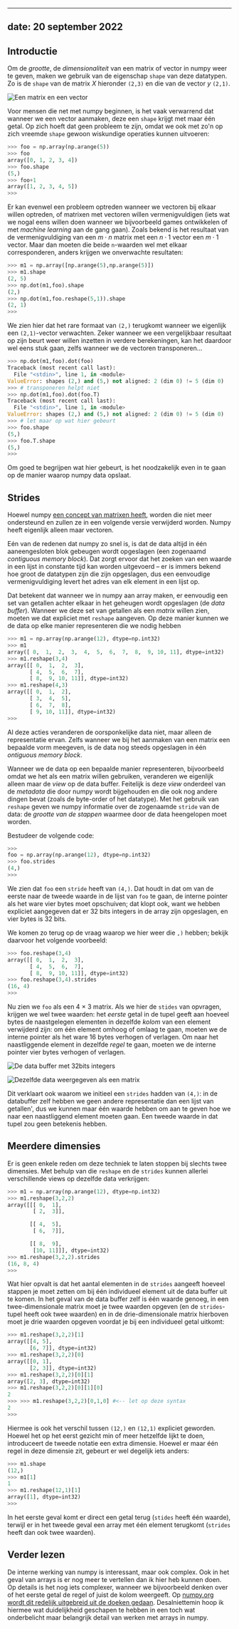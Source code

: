 
---
date: 20 september 2022
---

## Introductie

Om de *grootte*, de *dimensionaliteit* van een matrix of vector in numpy weer te geven, maken we gebruik van de eigenschap `shape` van deze datatypen. Zo is de `shape` van de matrix $X$ hieronder `(2,3)` en die van de vector $y$ `(2,1)`. 

![Een matrix en een vector](../imgs/matrix-vector.png)

Voor mensen die net met numpy beginnen, is het vaak verwarrend dat wanneer we een vector aanmaken, deze een `shape` krijgt met maar één getal. Op zich hoeft dat geen probleem te zijn, omdat we ook met zo'n op zich vreemde `shape` gewoon wiskundige operaties kunnen uitvoeren:

```python
>>> foo = np.array(np.arange(5))
>>> foo
array([0, 1, 2, 3, 4])
>>> foo.shape
(5,)
>>> foo+1
array([1, 2, 3, 4, 5])
>>> 
```

Er kan evenwel een probleem optreden wanneer we vectoren bij elkaar willen optreden, of matrixen met vectoren willen vermenigvuldigen (iets wat we nogal eens willen doen wanneer we bijvoorbeeld games ontwikkelen of met *machine learning* aan de gang gaan). Zoals bekend is het resultaat van de vermenigvuldiging van een $m \cdot n$ matrix met een $n \cdot 1$ vector een $m \cdot 1$ vector. Maar dan moeten die beide `n`-waarden wel met elkaar corresponderen, anders krijgen we onverwachte resultaten:

```python
>>> m1 = np.array([np.arange(5),np.arange(5)])
>>> m1.shape
(2, 5)
>>> np.dot(m1,foo).shape
(2,)
>>> np.dot(m1,foo.reshape(5,1)).shape
(2, 1)
>>> 
```

We zien hier dat het rare formaat van `(2,)` terugkomt wanneer we eigenlijk een `(2,1)`-vector verwachten. Zeker wanneer we een vergelijkbaar resultaat op zijn beurt weer willen inzetten in verdere berekeningen, kan het daardoor wel eens stuk gaan, zelfs wanneer we de vectoren transponeren...

```python
>>> np.dot(m1,foo).dot(foo)
Traceback (most recent call last):
  File "<stdin>", line 1, in <module>
ValueError: shapes (2,) and (5,) not aligned: 2 (dim 0) != 5 (dim 0)
>>> # transponeren helpt niet
>>> np.dot(m1,foo).dot(foo.T)
Traceback (most recent call last):
  File "<stdin>", line 1, in <module>
ValueError: shapes (2,) and (5,) not aligned: 2 (dim 0) != 5 (dim 0)
>>> # let maar op wat hier gebeurt
>>> foo.shape
(5,)
>>> foo.T.shape
(5,)
>>> 
```

Om goed te begrijpen wat hier gebeurt, is het noodzakelijk even in te gaan op de manier waarop numpy data opslaat.

## Strides

Hoewel numpy [een concept van matrixen heeft](https://numpy.org/doc/stable/reference/generated/numpy.matrix.html), worden die niet meer ondersteund en zullen ze in een volgende versie verwijderd worden. Numpy heeft eigenlijk alleen maar vectoren. 

Eén van de redenen dat numpy zo snel is, is dat de data altijd in één aaneengesloten blok gebeugen wordt opgeslagen (een zogenaamd *contiguous memory block*). Dat zorgt ervoor dat het zoeken van een waarde in een lijst in constante tijd kan worden uitgevoerd – er is immers bekend hoe groot de datatypen zijn die zijn opgeslagen, dus een eenvoudige vermenigvuldiging levert het adres van elk element in een lijst op.

Dat betekent dat wanneer we in numpy aan array maken, er eenvoudig een set van getallen achter elkaar in het geheugen wordt opgeslagen (de *data buffer*). Wanneer we deze set van getallen als een *matrix* willen zien, moeten we dat expliciet met `reshape` aangeven. Op deze manier kunnen we de data op elke manier representeren die we nodig hebben

```python
>>> m1 = np.array(np.arange(12), dtype=np.int32)
>>> m1
array([ 0,  1,  2,  3,  4,  5,  6,  7,  8,  9, 10, 11], dtype=int32)
>>> m1.reshape(3,4) 
array([[ 0,  1,  2,  3],
       [ 4,  5,  6,  7],
       [ 8,  9, 10, 11]], dtype=int32)
>>> m1.reshape(4,3)
array([[ 0,  1,  2],
       [ 3,  4,  5],
       [ 6,  7,  8],
       [ 9, 10, 11]], dtype=int32)
>>> 
```

Al deze acties veranderen de oorsponkelijke data niet, maar alleen de representatie ervan. Zelfs wanneer we bij het aanmaken van een matrix een bepaalde vorm meegeven, is de data nog steeds opgeslagen in één *ontiguous memory block*. 

Wanneer we de data op een bepaalde manier representeren, bijvoorbeeld omdat we het als een matrix willen gebruiken, veranderen we eigenlijk alleen maar de *view* op de data buffer. Feitelijk is deze *view* onderdeel van de *metadata* die door numpy wordt bijgehouden en die ook nog andere dingen bevat (zoals de byte-order of het datatype). Met het gebruik van `reshape` geven we numpy informatie over de zogenaamde `stride` van de data: de *grootte van de stappen* waarmee door de data heengelopen moet worden. 

Bestudeer de volgende code:

```python
>>> 
foo = np.array(np.arange(12), dtype=np.int32)
>>> foo.strides
(4,)
>>> 
```

We zien dat `foo` een `stride` heeft van `(4,)`. Dat houdt in dat om van de eerste naar de tweede waarde in de lijst van `foo` te gaan, de interne pointer als het ware vier bytes moet opschuiven; dat klopt ook, want we hebben expliciet aangegeven dat er 32 bits integers in de array zijn opgeslagen, en vier bytes is 32 bits. 

We komen zo terug op de vraag waarop we hier weer die `,)` hebben; bekijk daarvoor het volgende voorbeeld:

```python
>>> foo.reshape(3,4)
array([[ 0,  1,  2,  3],
       [ 4,  5,  6,  7],
       [ 8,  9, 10, 11]], dtype=int32)
>>> foo.reshape(3,4).strides
(16, 4)
>>> 
```

Nu zien we `foo` als een 4 &times; 3 matrix. Als we hier de `stides` van opvragen, krijgen we wel twee waarden: het *eerste* getal in de tupel geeft aan hoeveel bytes de naastgelegen elementen in dezelfde *kolom* van een element verwijderd zijn: om één element omhoog of omlaag te gaan, moeten we de interne pointer als het ware 16 bytes verhogen of verlagen. Om naar het naastliggende element in dezelfde *regel* te gaan, moeten we de interne pointer vier bytes verhogen of verlagen.

![De data buffer met 32bits integers](../imgs/data-buffer.png)

![Dezelfde data weergegeven als een matrix](../imgs/matrix-strides.png)


Dit verklaart ook waarom we initieel een `strides` hadden van `(4,)`: in de databuffer zelf hebben we geen andere representatie dan een lijst van getallen', dus we kunnen maar één waarde hebben om aan te geven hoe we naar een naastliggend element moeten gaan. Een tweede waarde in dat tupel zou geen betekenis hebben.



## Meerdere dimensies

Er is geen enkele reden om deze techniek te laten stoppen bij slechts twee dimensies. Met behulp van die `reshape` en de `strides` kunnen allerlei verschillende views op dezelfde data verkrijgen:

```python
>>> m1 = np.array(np.arange(12), dtype=np.int32)
>>> m1.reshape(3,2,2)
array([[[ 0,  1],
        [ 2,  3]],

       [[ 4,  5],
        [ 6,  7]],

       [[ 8,  9],
        [10, 11]]], dtype=int32)
>>> m1.reshape(3,2,2).strides
(16, 8, 4)
>>> 
```

Wat hier opvalt is dat het aantal elementen in de `strides` aangeeft hoeveel stappen je moet zetten om bij één individueel element uit de data buffer uit te komen. In het geval van de data buffer zelf is één waarde genoeg, in een twee-dimensionale matrix moet je twee waarden opgeven (en de `strides`-tupel heeft ook twee waarden) en in de drie-dimensionale matrix hierboven moet je drie waarden opgeven voordat je bij een individueel getal uitkomt:

```python
>>> m1.reshape(3,2,2)[1]
array([[4, 5],
       [6, 7]], dtype=int32)
>>> m1.reshape(3,2,2)[0]
array([[0, 1],
       [2, 3]], dtype=int32)
>>> m1.reshape(3,2,2)[0][1]
array([2, 3], dtype=int32)
>>> m1.reshape(3,2,2)[0][1][0]
2
>>> >>> m1.reshape(3,2,2)[0,1,0] #<-- let op deze syntax
2
>>> 
```

Hiermee is ook het verschil tussen `(12,)` en `(12,1)` expliciet geworden. Hoewel het op het eerst gezicht min of meer hetzelfde lijkt te doen, introduceert de tweede notatie een extra dimensie. Hoewel er maar één regel in deze dimensie zit, gebeurt er wel degelijk iets anders:

```python
>>> m1.shape
(12,)
>>> m1[1]
1
>>> m1.reshape(12,1)[1]
array([1], dtype=int32)
>>> 
```

In het eerste geval komt er direct een getal terug (`stides` heeft één waarde), terwijl er in het tweede geval een array met één element terugkomt (`strides` heeft dan ook twee waarden).

## Verder lezen

De interne werking van numpy is interessant, maar ook complex. Ook in het geval van arrays is er nog meer te vertellen dan ik hier heb kunnen doen. Op details is het nog iets complexer, wanneer we bijvoorbeeld denken over of het eerste getal de regel of juist de kolom weergeeft. Op [numpy.org wordt dit redelijk uitgebreid uit de doeken gedaan](https://numpy.org/devdocs/dev/internals.html). Desalniettemin hoop ik hiermee wat duidelijkheid geschapen te hebben in een toch wat onderbelicht maar belangrijk detail van werken met arrays in numpy.





